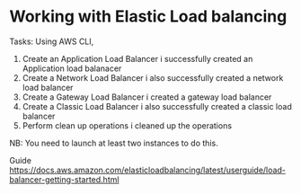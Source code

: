 # Working with Elastic Load balancing

Tasks: Using AWS CLI,

1. Create an Application Load Balancer
i successfully created an Application load balanacer
2. Create a Network Load Balancer
i also successfully created a network load balancer
3. Create a Gateway Load Balancer
i created a gateway load balancer
4. Create a Classic Load Balancer
i also successfully created a classic load balancer
5. Perform clean up operations
i cleaned up the operations


NB: You need to launch at least two instances to do this. 

Guide
https://docs.aws.amazon.com/elasticloadbalancing/latest/userguide/load-balancer-getting-started.html

